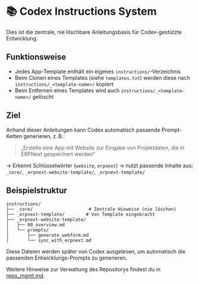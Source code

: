 # 📚 Codex Instructions System

Dies ist die zentrale, nie löschbare Anleitungsbasis für Codex-gestützte Entwicklung.

## Funktionsweise

- Jedes App-Template enthält ein eigenes `instructions/`-Verzeichnis
- Beim Clonen eines Templates (siehe `templates.txt`) werden diese nach `instructions/_<template-name>/` kopiert
- Beim Entfernen eines Templates wird auch `instructions/_<template-name>/` gelöscht

## Ziel

Anhand dieser Anleitungen kann Codex automatisch passende Prompt-Ketten generieren, z. B.:

> „Erstelle eine App mit Website zur Eingabe von Projektdaten, die in ERPNext gespeichert werden“

→ Erkennt Schlüsselwörter (`website`, `erpnext`)
→ nutzt passende Inhalte aus:
`_core/`, `_erpnext-website-template/`, `_erpnext-template/`

## Beispielstruktur

```
instructions/
├── _core/                     # Zentrale Hinweise (nie löschen)
├── _erpnext-template/        # Von Template eingebracht
├── _erpnext-website-template/
│   ├── 00_overview.md
│   └── prompts/
│       ├── generate_webform.md
│       └── sync_with_erpnext.md
```

Diese Dateien werden später von Codex ausgelesen, um automatisch die passenden Entwicklungs-Prompts zu generieren.

Weitere Hinweise zur Verwaltung des Repositorys findest du in [repo_mgmt.md](repo_mgmt.md).

